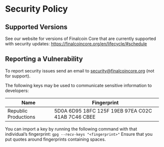 # Security Policy

## Supported Versions

See our website for versions of Finalcoin Core that are currently supported with
security updates: https://finalcoincore.org/en/lifecycle/#schedule

## Reporting a Vulnerability

To report security issues send an email to security@finalcoincore.org (not for support).

The following keys may be used to communicate sensitive information to developers:

| Name | Fingerprint |
|------|-------------|
| Republic Productions |  5D0A 6D95 18FC 125F 19EB  97EA C02C 41AB 7C46 CBEE |

You can import a key by running the following command with that individual’s fingerprint: `gpg --recv-keys "<fingerprint>"` Ensure that you put quotes around fingerprints containing spaces.
